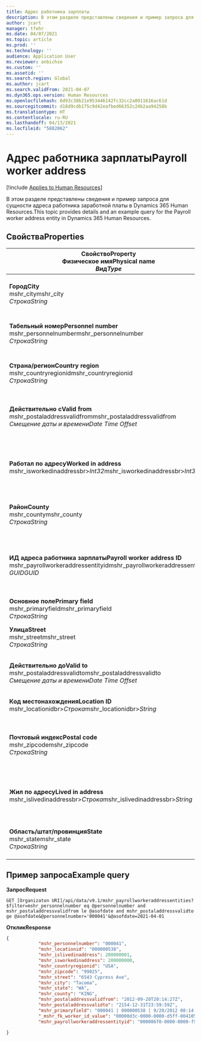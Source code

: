 ```yaml
---
title: Адрес работника зарплаты
description: В этом разделе представлены сведения и пример запроса для сущности адреса работника заработной платы в Dynamics 365 Human Resources.
author: jcart
manager: tfehr
ms.date: 04/07/2021
ms.topic: article
ms.prod: ''
ms.technology: ''
audience: Application User
ms.reviewer: anbichse
ms.custom: ''
ms.assetid: ''
ms.search.region: Global
ms.author: jcart
ms.search.validFrom: 2021-04-07
ms.dyn365.ops.version: Human Resources
ms.openlocfilehash: 6d93c38b21e953446142fc32cc2a0911616ac61d
ms.sourcegitcommit: d18d9cdb175c9d42eafbed66352c24b2aa94258b
ms.translationtype: HT
ms.contentlocale: ru-RU
ms.lasthandoff: 04/13/2021
ms.locfileid: "5882062"
---
```

# <a name="payroll-worker-address"></a><span data-ttu-id="28e09-103">Адрес работника зарплаты</span><span class="sxs-lookup"><span data-stu-id="28e09-103">Payroll worker address</span></span>

[!include [Applies to Human Resources](../includes/applies-to-hr.md)]

<span data-ttu-id="28e09-104">В этом разделе представлены сведения и пример запроса для сущности адреса работника заработной платы в Dynamics 365 Human Resources.</span><span class="sxs-lookup"><span data-stu-id="28e09-104">This topic provides details and an example query for the Payroll worker address entity in Dynamics 365 Human Resources.</span></span>

## <a name="properties"></a><span data-ttu-id="28e09-105">Свойства</span><span class="sxs-lookup"><span data-stu-id="28e09-105">Properties</span></span>

| <span data-ttu-id="28e09-106">Свойство</span><span class="sxs-lookup"><span data-stu-id="28e09-106">Property</span></span><br><span data-ttu-id="28e09-107">**Физическое имя**</span><span class="sxs-lookup"><span data-stu-id="28e09-107">**Physical name**</span></span><br><span data-ttu-id="28e09-108">**_Вид_**</span><span class="sxs-lookup"><span data-stu-id="28e09-108">**_Type_**</span></span> | <span data-ttu-id="28e09-109">Использование</span><span class="sxs-lookup"><span data-stu-id="28e09-109">Use</span></span> | <span data-ttu-id="28e09-110">описание</span><span class="sxs-lookup"><span data-stu-id="28e09-110">Description</span></span> |
| --- | --- | --- |
| <span data-ttu-id="28e09-111">**Город**</span><span class="sxs-lookup"><span data-stu-id="28e09-111">**City**</span></span><br><span data-ttu-id="28e09-112">mshr_city</span><span class="sxs-lookup"><span data-stu-id="28e09-112">mshr_city</span></span><br><span data-ttu-id="28e09-113">*Строка*</span><span class="sxs-lookup"><span data-stu-id="28e09-113">*String*</span></span> | <span data-ttu-id="28e09-114">Только для чтения</span><span class="sxs-lookup"><span data-stu-id="28e09-114">Read-only</span></span><br><span data-ttu-id="28e09-115">Требуется</span><span class="sxs-lookup"><span data-stu-id="28e09-115">Required</span></span> | <span data-ttu-id="28e09-116">Город, определенный для адреса.</span><span class="sxs-lookup"><span data-stu-id="28e09-116">The city defined for the address.</span></span>   |
| <span data-ttu-id="28e09-117">**Табельный номер**</span><span class="sxs-lookup"><span data-stu-id="28e09-117">**Personnel number**</span></span><br><span data-ttu-id="28e09-118">mshr_personnelnumber</span><span class="sxs-lookup"><span data-stu-id="28e09-118">mshr_personnelnumber</span></span><br><span data-ttu-id="28e09-119">*Строка*</span><span class="sxs-lookup"><span data-stu-id="28e09-119">*String*</span></span> | <span data-ttu-id="28e09-120">Только для чтения</span><span class="sxs-lookup"><span data-stu-id="28e09-120">Read-only</span></span><br><span data-ttu-id="28e09-121">Требуется</span><span class="sxs-lookup"><span data-stu-id="28e09-121">Required</span></span> | <span data-ttu-id="28e09-122">Уникальный табельный номер для сотрудника.</span><span class="sxs-lookup"><span data-stu-id="28e09-122">The employee's unique personnel number.</span></span>  |
| <span data-ttu-id="28e09-123">**Страна/регион**</span><span class="sxs-lookup"><span data-stu-id="28e09-123">**Country region**</span></span><br><span data-ttu-id="28e09-124">mshr_countryregionid</span><span class="sxs-lookup"><span data-stu-id="28e09-124">mshr_countryregionid</span></span><br><span data-ttu-id="28e09-125">*Строка*</span><span class="sxs-lookup"><span data-stu-id="28e09-125">*String*</span></span> | <span data-ttu-id="28e09-126">Только для чтения</span><span class="sxs-lookup"><span data-stu-id="28e09-126">Read-only</span></span><br><span data-ttu-id="28e09-127">Требуется</span><span class="sxs-lookup"><span data-stu-id="28e09-127">Required</span></span> | <span data-ttu-id="28e09-128">Страна/регион, определенные для адреса</span><span class="sxs-lookup"><span data-stu-id="28e09-128">The country region defined for the address</span></span>  |
| <span data-ttu-id="28e09-129">**Действительно с**</span><span class="sxs-lookup"><span data-stu-id="28e09-129">**Valid from**</span></span><br><span data-ttu-id="28e09-130">mshr_postaladdressvalidfrom</span><span class="sxs-lookup"><span data-stu-id="28e09-130">mshr_postaladdressvalidfrom</span></span><br><span data-ttu-id="28e09-131">*Смещение даты и времени*</span><span class="sxs-lookup"><span data-stu-id="28e09-131">*Date Time Offset*</span></span> | <span data-ttu-id="28e09-132">Только для чтения</span><span class="sxs-lookup"><span data-stu-id="28e09-132">Read-only</span></span> <br><span data-ttu-id="28e09-133">Требуется</span><span class="sxs-lookup"><span data-stu-id="28e09-133">Required</span></span> | <span data-ttu-id="28e09-134">Дата, начиная с которой адрес является действительным.</span><span class="sxs-lookup"><span data-stu-id="28e09-134">The date the address is valid from.</span></span> |
| <span data-ttu-id="28e09-135">**Работал по адресу**</span><span class="sxs-lookup"><span data-stu-id="28e09-135">**Worked in address**</span></span><br><span data-ttu-id="28e09-136">mshr_isworkedinaddressbr>*Int32*</span><span class="sxs-lookup"><span data-stu-id="28e09-136">mshr_isworkedinaddressbr>*Int32*</span></span> | <span data-ttu-id="28e09-137">Только для чтения</span><span class="sxs-lookup"><span data-stu-id="28e09-137">Read-only</span></span><br><span data-ttu-id="28e09-138">Требуется</span><span class="sxs-lookup"><span data-stu-id="28e09-138">Required</span></span> | <span data-ttu-id="28e09-139">Обозначает, находится ли адрес по месту работы сотрудника.</span><span class="sxs-lookup"><span data-stu-id="28e09-139">Denotes if the address is where the employee works.</span></span> |
| <span data-ttu-id="28e09-140">**Райoн**</span><span class="sxs-lookup"><span data-stu-id="28e09-140">**County**</span></span><br><span data-ttu-id="28e09-141">mshr_county</span><span class="sxs-lookup"><span data-stu-id="28e09-141">mshr_county</span></span><br><span data-ttu-id="28e09-142">*Строка*</span><span class="sxs-lookup"><span data-stu-id="28e09-142">*String*</span></span> | <span data-ttu-id="28e09-143">Только для чтения</span><span class="sxs-lookup"><span data-stu-id="28e09-143">Read-only</span></span><br><span data-ttu-id="28e09-144">Требуется</span><span class="sxs-lookup"><span data-stu-id="28e09-144">Required</span></span> | <span data-ttu-id="28e09-145">Страна, определенная для адреса.</span><span class="sxs-lookup"><span data-stu-id="28e09-145">The county defined for the address.</span></span>  |
| <span data-ttu-id="28e09-146">**ИД адреса работника зарплаты**</span><span class="sxs-lookup"><span data-stu-id="28e09-146">**Payroll worker address ID**</span></span><br><span data-ttu-id="28e09-147">mshr_payrollworkeraddressentityid</span><span class="sxs-lookup"><span data-stu-id="28e09-147">mshr_payrollworkeraddressentityid</span></span><br><span data-ttu-id="28e09-148">*GUID*</span><span class="sxs-lookup"><span data-stu-id="28e09-148">*GUID*</span></span> | <span data-ttu-id="28e09-149">Требуется</span><span class="sxs-lookup"><span data-stu-id="28e09-149">Required</span></span><br><span data-ttu-id="28e09-150">Создано системой</span><span class="sxs-lookup"><span data-stu-id="28e09-150">System generated</span></span> | <span data-ttu-id="28e09-151">Создаваемое системой значение GUID для уникальной идентификации адреса.</span><span class="sxs-lookup"><span data-stu-id="28e09-151">A system-generated GUID value to uniquely identify the address.</span></span>  |
| <span data-ttu-id="28e09-152">**Основное поле**</span><span class="sxs-lookup"><span data-stu-id="28e09-152">**Primary field**</span></span><br><span data-ttu-id="28e09-153">mshr_primaryfield</span><span class="sxs-lookup"><span data-stu-id="28e09-153">mshr_primaryfield</span></span><br><span data-ttu-id="28e09-154">*Строка*</span><span class="sxs-lookup"><span data-stu-id="28e09-154">*String*</span></span> | <span data-ttu-id="28e09-155">Только для чтения</span><span class="sxs-lookup"><span data-stu-id="28e09-155">Read-only</span></span><br><span data-ttu-id="28e09-156">Требуется</span><span class="sxs-lookup"><span data-stu-id="28e09-156">Required</span></span> |  |
| <span data-ttu-id="28e09-157">**Улица**</span><span class="sxs-lookup"><span data-stu-id="28e09-157">**Street**</span></span><br><span data-ttu-id="28e09-158">mshr_street</span><span class="sxs-lookup"><span data-stu-id="28e09-158">mshr_street</span></span><br><span data-ttu-id="28e09-159">*Строка*</span><span class="sxs-lookup"><span data-stu-id="28e09-159">*String*</span></span> | <span data-ttu-id="28e09-160">Только для чтения</span><span class="sxs-lookup"><span data-stu-id="28e09-160">Read-only</span></span><br><span data-ttu-id="28e09-161">Требуется</span><span class="sxs-lookup"><span data-stu-id="28e09-161">Required</span></span> | <span data-ttu-id="28e09-162">Улица, определенная для адреса.</span><span class="sxs-lookup"><span data-stu-id="28e09-162">The street defined for the address.</span></span> |
| <span data-ttu-id="28e09-163">**Действительно до**</span><span class="sxs-lookup"><span data-stu-id="28e09-163">**Valid to**</span></span><br><span data-ttu-id="28e09-164">mshr_postaladdressvalidto</span><span class="sxs-lookup"><span data-stu-id="28e09-164">mshr_postaladdressvalidto</span></span><br><span data-ttu-id="28e09-165">*Смещение даты и времени*</span><span class="sxs-lookup"><span data-stu-id="28e09-165">*Date Time Offset*</span></span> | <span data-ttu-id="28e09-166">Только для чтения</span><span class="sxs-lookup"><span data-stu-id="28e09-166">Read-only</span></span> <br><span data-ttu-id="28e09-167">Требуется</span><span class="sxs-lookup"><span data-stu-id="28e09-167">Required</span></span> | <span data-ttu-id="28e09-168">Дата, до которой адрес является действительным.</span><span class="sxs-lookup"><span data-stu-id="28e09-168">The date the address is valid to.</span></span>  |
| <span data-ttu-id="28e09-169">**Код местонахождения**</span><span class="sxs-lookup"><span data-stu-id="28e09-169">**Location ID**</span></span><br><span data-ttu-id="28e09-170">mshr_locationidbr>*Строка*</span><span class="sxs-lookup"><span data-stu-id="28e09-170">mshr_locationidbr>*String*</span></span> | <span data-ttu-id="28e09-171">Только для чтения</span><span class="sxs-lookup"><span data-stu-id="28e09-171">Read-only</span></span> <br><span data-ttu-id="28e09-172">Требуется</span><span class="sxs-lookup"><span data-stu-id="28e09-172">Required</span></span> | <span data-ttu-id="28e09-173">ИД для адреса.</span><span class="sxs-lookup"><span data-stu-id="28e09-173">The ID for the address.</span></span>  |
| <span data-ttu-id="28e09-174">**Почтовый индекс**</span><span class="sxs-lookup"><span data-stu-id="28e09-174">**Postal code**</span></span><br><span data-ttu-id="28e09-175">mshr_zipcode</span><span class="sxs-lookup"><span data-stu-id="28e09-175">mshr_zipcode</span></span><br><span data-ttu-id="28e09-176">*Строка*</span><span class="sxs-lookup"><span data-stu-id="28e09-176">*String*</span></span> | <span data-ttu-id="28e09-177">Только для чтения</span><span class="sxs-lookup"><span data-stu-id="28e09-177">Read-only</span></span> <br><span data-ttu-id="28e09-178">Требуется</span><span class="sxs-lookup"><span data-stu-id="28e09-178">Required</span></span> |<span data-ttu-id="28e09-179">Идентификационный номер, определенный для сотрудника.</span><span class="sxs-lookup"><span data-stu-id="28e09-179">The identification number defined for the employee.</span></span>  |
| <span data-ttu-id="28e09-180">**Жил по адресу**</span><span class="sxs-lookup"><span data-stu-id="28e09-180">**Lived in address**</span></span><br><span data-ttu-id="28e09-181">mshr_islivedinaddressbr>*Строка*</span><span class="sxs-lookup"><span data-stu-id="28e09-181">mshr_islivedinaddressbr>*String*</span></span> | <span data-ttu-id="28e09-182">Только для чтения</span><span class="sxs-lookup"><span data-stu-id="28e09-182">Read-only</span></span><br><span data-ttu-id="28e09-183">Требуется</span><span class="sxs-lookup"><span data-stu-id="28e09-183">Required</span></span> | <span data-ttu-id="28e09-184">Обозначает, находится ли адрес там, где живет сотрудник.</span><span class="sxs-lookup"><span data-stu-id="28e09-184">Denotes if the address is where the employee lives.</span></span> |
| <span data-ttu-id="28e09-185">**Область/штат/провинция**</span><span class="sxs-lookup"><span data-stu-id="28e09-185">**State**</span></span><br><span data-ttu-id="28e09-186">mshr_state</span><span class="sxs-lookup"><span data-stu-id="28e09-186">mshr_state</span></span><br><span data-ttu-id="28e09-187">*Строка*</span><span class="sxs-lookup"><span data-stu-id="28e09-187">*String*</span></span> | <span data-ttu-id="28e09-188">Только для чтения</span><span class="sxs-lookup"><span data-stu-id="28e09-188">Read-only</span></span><br><span data-ttu-id="28e09-189">Требуется</span><span class="sxs-lookup"><span data-stu-id="28e09-189">Required</span></span> | <span data-ttu-id="28e09-190">Регион, определенный для адреса.</span><span class="sxs-lookup"><span data-stu-id="28e09-190">The state defined for the address.</span></span>  |

## <a name="example-query"></a><span data-ttu-id="28e09-191">Пример запроса</span><span class="sxs-lookup"><span data-stu-id="28e09-191">Example query</span></span>

<span data-ttu-id="28e09-192">**Запрос**</span><span class="sxs-lookup"><span data-stu-id="28e09-192">**Request**</span></span>

```http
GET [Organizaton URI]/api/data/v9.1/mshr_payrollworkeraddressentities?$filter=mshr_personnelnumber eq @personnelnumber and mshr_postaladdressvalidfrom le @asofdate and mshr_postaladdressvalidto ge @asofdate&@personnelnumber='000041'&@asofdate=2021-04-01
```

<span data-ttu-id="28e09-193">**Отклик**</span><span class="sxs-lookup"><span data-stu-id="28e09-193">**Response**</span></span>

```json
{
            "mshr_personnelnumber": "000041",
            "mshr_locationid": "000000538",
            "mshr_islivedinaddress": 200000001,
            "mshr_isworkedinaddress": 200000000,
            "mshr_countryregionid": "USA",
            "mshr_zipcode": "99025",
            "mshr_street": "6543 Cypress Ave",
            "mshr_city": "Tacoma",
            "mshr_state": "WA",
            "mshr_county": "KING",
            "mshr_postaladdressvalidfrom": "2012-09-20T20:14:27Z",
            "mshr_postaladdressvalidto": "2154-12-31T23:59:59Z",
            "mshr_primaryfield": "000041 | 000000538 | 9/20/2012 08:14:27 pm",
            "_mshr_fk_worker_id_value": "00000d3c-0000-0000-d5ff-004105000000",
            "mshr_payrollworkeraddressentityid": "000006f0-0000-0000-f90f-014105000000"

}
```
